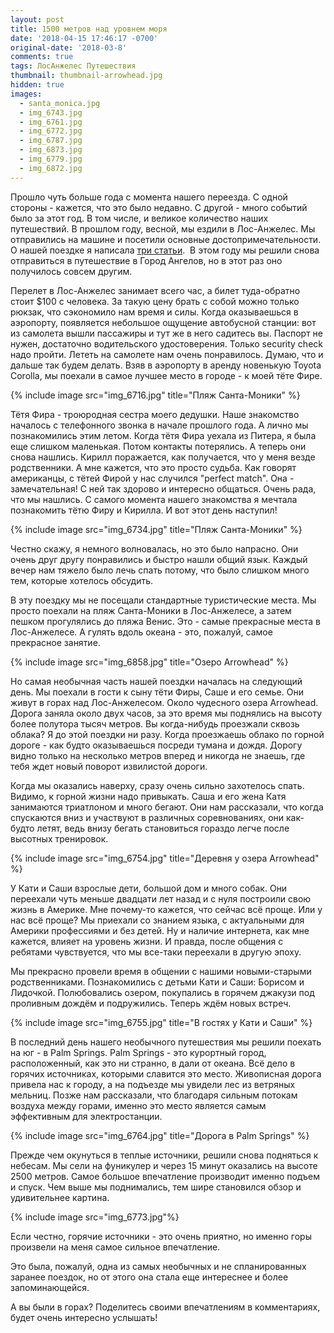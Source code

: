 ```yaml
---
layout: post
title: 1500 метров над уровнем моря
date: '2018-04-15 17:46:17 -0700'
original-date: '2018-03-8'
comments: true
tags: ЛосАнжелес Путешествия
thumbnail: thumbnail-arrowhead.jpg
hidden: true
images: 
  - santa_monica.jpg
  - img_6743.jpg
  - img_6761.jpg
  - img_6772.jpg
  - img_6787.jpg
  - img_6873.jpg
  - img_6779.jpg
  - img_6872.jpg
---
```


Прошло чуть больше года с момента нашего переезда. С одной стороны - кажется, что это было недавно. С другой -  много событий было за этот год. В том числе, и великое количество наших путешествий. В прошлом году, весной, мы ездили в Лос-Анжелес. Мы отправились на машине и посетили основные достопримечательности. О нашей поездке я написала  <a href="https://karmelalla.com/tag/%D0%BB%D0%BE%D1%81%D0%B0%D0%BD%D0%B6%D0%B5%D0%BB%D0%B5%D1%81/">три статьи</a>. 
В этом году мы решили снова отправиться в путешествие в Город Ангелов, но в этот раз оно получилось совсем другим.

<!--separate-->

Перелет в Лос-Анжелес занимает всего час, а билет туда-обратно стоит $100 с человека. За такую цену брать с собой можно только рюкзак, что сэкономило нам время и силы. Когда оказываешься в аэропорту, появляется небольшое ощущение автобусной станции: вот из самолета вышли пассажиры и тут же в него садитесь вы. Паспорт не нужен, достаточно водительского удостоверения. Только security check надо пройти. Лететь на самолете нам очень понравилось. Думаю, что и дальше так будем делать.
Взяв в аэропорту в аренду новенькую Toyota Corolla, мы поехали в самое лучшее место в городе - к моей тёте Фире. 

{% include image src="img_6716.jpg" title="Пляж Санта-Моники" %}

Тётя Фира - троюродная сестра моего дедушки. Наше знакомство началось с телефонного звонка в начале прошлого года. А лично мы познакомились этим летом. 
Когда тётя Фира уехала из Питера, я была еще слишком маленькая. Потом контакты потерялись. А теперь они снова нашлись. Кирилл поражается, как получается, что у меня везде родственники. А мне кажется, что это просто судьба. Как говорят американцы, с тётей Фирой у нас случился "perfect match". Она - замечательная! С ней так здорово и интересно общаться. Очень рада, что мы нашлись. С самого момента нашего знакомства я мечтала познакомить тётю Фиру и Кирилла. И вот этот день наступил!

{% include image src="img_6734.jpg" title="Пляж Санта-Моники" %}

Честно скажу, я немного волновалась, но это было напрасно. Они очень друг другу понравились и быстро нашли общий язык. Каждый вечер нам тяжело было лечь спать потому, что было слишком много тем, которые хотелось обсудить. 

В эту поездку мы не посещали стандартные туристические места. Мы просто поехали на пляж Санта-Моники в Лос-Анжелесе, а затем пешком прогулялись до пляжа Венис. Это - самые прекрасные места в Лос-Анжелесе. А гулять вдоль океана - это, пожалуй, самое прекрасное занятие.

{% include image src="img_6858.jpg" title="Озеро Arrowhead" %}

Но самая необычная часть нашей поездки началась на следующий день. Мы поехали в гости к сыну тёти Фиры, Саше и его семье. Они живут в горах над Лос-Анжелесом. Около чудесного озера Arrowhead. Дорога заняла около двух часов, за это время мы поднялись на высоту более полутора тысяч метров. Вы когда-нибудь проезжали сквозь облака? Я до этой поездки ни разу. Когда проезжаешь облако по горной дороге - как будто оказываешься посреди тумана и дождя. Дорогу видно только на несколько метров вперед и никогда не знаешь, где тебя ждет новый поворот извилистой дороги. 

Когда мы оказались наверху, сразу очень сильно захотелось спать. Видимо, к горной жизни надо привыкать. Саша и его жена Катя занимаются триатлоном и много бегают. Они нам рассказали, что когда спускаются вниз и участвуют в различных соревнованиях, они как-будто летят, ведь внизу бегать становиться гораздо легче после высотных тренировок.

{% include image src="img_6754.jpg" title="Деревня у озера Arrowhead" %}

У Кати и Саши взрослые дети, большой дом и много собак. Они переехали чуть меньше двадцати лет назад и с нуля построили свою жизнь в Америке. Мне почему-то кажется, что сейчас всё проще. Или у нас всё проще? Мы приехали со знанием языка, с актуальными для Америки профессиями и без детей. Ну и наличие интернета, как мне кажется, влияет на уровень жизни. И правда, после общения с ребятами чувствуется, что мы все-таки переехали в другую эпоху.

Мы прекрасно провели время в общении с нашими новыми-старыми родственниками. Познакомились с детьми Кати и Саши: Борисом и Лидочкой. Полюбовались озером, покупались в горячем джакузи под проливным дождём и подружились. Теперь ждём новых встреч.

{% include image src="img_6755.jpg" title="В гостях у Кати и Саши" %}

В последний день нашего необычного путешествия мы решили поехать на юг - в Palm Springs. Palm Springs - это курортный город, расположенный, как это ни странно, в дали от океана. Всё дело в горячих источниках, которыми славится это место. Живописная дорога привела нас к городу, а на подъезде мы увидели лес из ветряных мельниц. Позже нам рассказали, что благодаря сильным потокам воздуха между горами, именно это место является самым эффективным для электростанции. 

{% include image src="img_6764.jpg" title="Дорога в Palm Springs" %}

Прежде чем окунуться в теплые источники, решили снова подняться к небесам. Мы сели на фуникулер и через 15 минут оказались на высоте 2500 метров. Самое большое впечатление производит именно подъем и спуск. Чем выше мы поднимались, тем шире становился обзор и удивительнее картина.

{% include image src="img_6773.jpg"%}

Если честно, горячие источники - это очень приятно, но именно горы произвели на меня самое сильное впечатление.

Это была, пожалуй, одна из самых необычных и не спланированных заранее поездок, но от этого она стала еще интереснее и более запоминающейся.

А вы были в горах? Поделитесь своими впечатлениям в комментариях, будет очень интересно услышать!